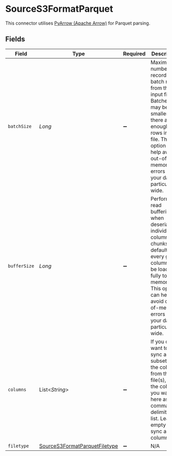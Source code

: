 # SourceS3FormatParquet

This connector utilises <a href="https://arrow.apache.org/docs/python/generated/pyarrow.parquet.ParquetFile.html" target="_blank">PyArrow (Apache Arrow)</a> for Parquet parsing.


## Fields

| Field                                                                                                                                                                                                                | Type                                                                                                                                                                                                                 | Required                                                                                                                                                                                                             | Description                                                                                                                                                                                                          |
| -------------------------------------------------------------------------------------------------------------------------------------------------------------------------------------------------------------------- | -------------------------------------------------------------------------------------------------------------------------------------------------------------------------------------------------------------------- | -------------------------------------------------------------------------------------------------------------------------------------------------------------------------------------------------------------------- | -------------------------------------------------------------------------------------------------------------------------------------------------------------------------------------------------------------------- |
| `batchSize`                                                                                                                                                                                                          | *Long*                                                                                                                                                                                                               | :heavy_minus_sign:                                                                                                                                                                                                   | Maximum number of records per batch read from the input files. Batches may be smaller if there aren’t enough rows in the file. This option can help avoid out-of-memory errors if your data is particularly wide.    |
| `bufferSize`                                                                                                                                                                                                         | *Long*                                                                                                                                                                                                               | :heavy_minus_sign:                                                                                                                                                                                                   | Perform read buffering when deserializing individual column chunks. By default every group column will be loaded fully to memory. This option can help avoid out-of-memory errors if your data is particularly wide. |
| `columns`                                                                                                                                                                                                            | List<*String*>                                                                                                                                                                                                       | :heavy_minus_sign:                                                                                                                                                                                                   | If you only want to sync a subset of the columns from the file(s), add the columns you want here as a comma-delimited list. Leave it empty to sync all columns.                                                      |
| `filetype`                                                                                                                                                                                                           | [SourceS3FormatParquetFiletype](../../models/shared/SourceS3FormatParquetFiletype.md)                                                                                                                                | :heavy_minus_sign:                                                                                                                                                                                                   | N/A                                                                                                                                                                                                                  |